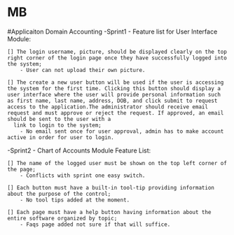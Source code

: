 # MB

#Applicaiton Domain Accounting
  -Sprint1 - Feature list for User Interface Module:  
    
    [] The login username, picture, should be displayed clearly on the top right corner of the login page once they have successfully logged into the system;
        - User can not upload their own picture. 

    [] The create a new user button will be used if the user is accessing the system for the first time. Clicking this button should display a user interface where the user will provide personal information such as first name, last name, address, DOB, and click submit to request access to the application.The administrator should receive email request and must approve or reject the request. If approved, an email should be sent to the user with a
      link to login to the system;
        - No email sent once for user approval, admin has to make account active in order for user to login.

  -Sprint2 - Chart of Accounts Module Feature List:

    [] The name of the logged user must be shown on the top left corner of the page;
        - Conflicts with sprint one easy switch.

    [] Each button must have a built-in tool-tip providing information about the purpose of the control;
        - No tool tips added at the moment.

    [] Each page must have a help button having information about the entire software organized by topic;
        - Faqs page added not sure if that will suffice. 



